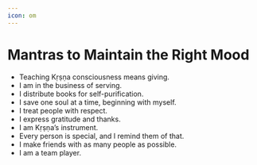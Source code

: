```yaml
---
icon: om
---
```


# Mantras to Maintain the Right Mood

* Teaching Kṛṣṇa consciousness means giving.
* I am in the business of serving.
* I distribute books for self-purification.
* I save one soul at a time, beginning with myself.
* I treat people with respect.
* I express gratitude and thanks.
* I am Kṛṣṇa’s instrument.
* Every person is special, and I remind them of that.
* I make friends with as many people as possible.
* I am a team player.
